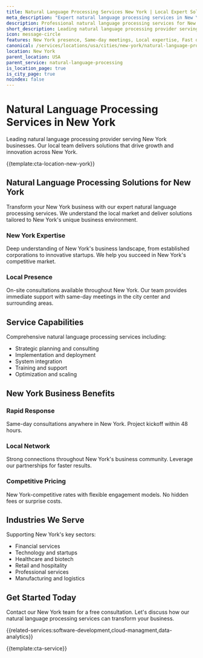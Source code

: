 ```yaml
---
title: Natural Language Processing Services New York | Local Expert Solutions
meta_description: "Expert natural language processing services in New York. Local team, same-day consultations, proven results. Transform your business today."
description: Professional natural language processing services for New York businesses
short_description: Leading natural language processing provider serving New York and New York.
icon: message-circle
features: New York presence, Same-day meetings, Local expertise, Fast deployment, Competitive rates, Proven track record
canonical: /services/locations/usa/cities/new-york/natural-language-processing-new-york.html
location: New York
parent_location: USA
parent_service: natural-language-processing
is_location_page: true
is_city_page: true
noindex: false
---
```


# Natural Language Processing Services in New York

Leading natural language processing provider serving New York businesses. Our local team delivers solutions that drive growth and innovation across New York.

{{template:cta-location-new-york}}

## Natural Language Processing Solutions for New York

Transform your New York business with our expert natural language processing services. We understand the local market and deliver solutions tailored to New York's unique business environment.

### New York Expertise

Deep understanding of New York's business landscape, from established corporations to innovative startups. We help you succeed in New York's competitive market.

### Local Presence

On-site consultations available throughout New York. Our team provides immediate support with same-day meetings in the city center and surrounding areas.

## Service Capabilities

Comprehensive natural language processing services including:
- Strategic planning and consulting
- Implementation and deployment
- System integration
- Training and support
- Optimization and scaling

## New York Business Benefits

### Rapid Response
Same-day consultations anywhere in New York. Project kickoff within 48 hours.

### Local Network
Strong connections throughout New York's business community. Leverage our partnerships for faster results.

### Competitive Pricing
New York-competitive rates with flexible engagement models. No hidden fees or surprise costs.

## Industries We Serve

Supporting New York's key sectors:
- Financial services
- Technology and startups
- Healthcare and biotech
- Retail and hospitality
- Professional services
- Manufacturing and logistics

## Get Started Today

Contact our New York team for a free consultation. Let's discuss how our natural language processing services can transform your business.

{{related-services:software-development,cloud-managment,data-analytics}}

{{template:cta-service}}
